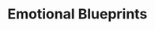 # Emotional Blueprints

<div>

<figure><img src="../../../.gitbook/assets/landscape_technical_drawing_atlas_of_different_human_e_0.jpg" alt=""><figcaption></figcaption></figure>

 

<figure><img src="../../../.gitbook/assets/landscape_technical_drawing_atlas_of_different_human_e_10 5.jpg" alt=""><figcaption></figcaption></figure>

 

<figure><img src="../../../.gitbook/assets/landscape_technical_drawing_atlas_of_different_human_e_10 3.jpg" alt=""><figcaption></figcaption></figure>

 

<figure><img src="../../../.gitbook/assets/landscape_technical_drawing_atlas_of_different_human_e_10 2.jpg" alt=""><figcaption></figcaption></figure>

 

<figure><img src="../../../.gitbook/assets/landscape_technical_drawing_atlas_of_different_human_e_00.jpg" alt=""><figcaption></figcaption></figure>

 

<figure><img src="../../../.gitbook/assets/landscape_technical_drawing_atlas_of_different_human_e_1.jpg" alt=""><figcaption></figcaption></figure>

 

<figure><img src="../../../.gitbook/assets/landscape_technical_drawing_atlas_of_different_human_e_2.jpg" alt=""><figcaption></figcaption></figure>

 

<figure><img src="../../../.gitbook/assets/landscape_technical_drawing_atlas_of_different_human_e_3_2bd.jpg" alt=""><figcaption></figcaption></figure>

</div>

<div>

<figure><img src="../../../.gitbook/assets/landscape_technical_drawing_atlas_of_different_human_e_10.jpg" alt=""><figcaption></figcaption></figure>

 

<figure><img src="../../../.gitbook/assets/landscape_technical_drawing_atlas_of_different_human_e_30 2.jpg" alt=""><figcaption></figcaption></figure>

 

<figure><img src="../../../.gitbook/assets/landscape_technical_drawing_atlas_representing_differe_10 9.jpg" alt=""><figcaption></figcaption></figure>

 

<figure><img src="../../../.gitbook/assets/landscape_technical_drawing_atlas_representing_differe_10 7.jpg" alt=""><figcaption></figcaption></figure>

 

<figure><img src="../../../.gitbook/assets/landscape_technical_drawing_atlas_representing_differe_10 6.jpg" alt=""><figcaption></figcaption></figure>

 

<figure><img src="../../../.gitbook/assets/landscape_technical_drawing_atlas_representing_differe_00 7.jpg" alt=""><figcaption></figcaption></figure>

 

<figure><img src="../../../.gitbook/assets/landscape_technical_drawing_atlas_representing_differe_00 6.jpg" alt=""><figcaption></figcaption></figure>

 

<figure><img src="../../../.gitbook/assets/landscape_technical_drawing_atlas_representing_differe_10 10.jpg" alt=""><figcaption></figcaption></figure>

</div>

<div>

<figure><img src="../../../.gitbook/assets/landscape_technical_drawing_atlas_representing_differe_10 50.jpg" alt=""><figcaption></figcaption></figure>

 

<figure><img src="../../../.gitbook/assets/landscape_technical_drawing_atlas_representing_differe_10.jpg" alt=""><figcaption></figcaption></figure>

 

<figure><img src="../../../.gitbook/assets/landscape_technical_drawing_atlas_representing_differe_20 2.jpg" alt=""><figcaption></figcaption></figure>

 

<figure><img src="../../../.gitbook/assets/landscape_technical_drawing_atlas_representing_differe_20 6.jpg" alt=""><figcaption></figcaption></figure>

 

<figure><img src="../../../.gitbook/assets/landscape_technical_drawing_atlas_representing_differe_20 10.jpg" alt=""><figcaption></figcaption></figure>

 

<figure><img src="../../../.gitbook/assets/landscape_technical_drawing_atlas_representing_differe_20 12.jpg" alt=""><figcaption></figcaption></figure>

 

<figure><img src="../../../.gitbook/assets/landscape_technical_drawing_atlas_representing_differe_20 13.jpg" alt=""><figcaption></figcaption></figure>

 

<figure><img src="../../../.gitbook/assets/landscape_technical_drawing_atlas_representing_differe_20 15.jpg" alt=""><figcaption></figcaption></figure>

</div>

<div>

<figure><img src="../../../.gitbook/assets/landscape_technical_drawing_atlas_representing_differe_30 8.jpg" alt=""><figcaption></figcaption></figure>

 

<figure><img src="../../../.gitbook/assets/landscape_technical_drawing_atlas_representing_differe_30 11.jpg" alt=""><figcaption></figcaption></figure>

 

<figure><img src="../../../.gitbook/assets/landscape_technical_drawing_atlas_representing_differe_30.jpg" alt=""><figcaption></figcaption></figure>

 

<figure><img src="../../../.gitbook/assets/landscape_technical_drawing_celestial_map_representing_0.jpg" alt=""><figcaption></figcaption></figure>

 

<figure><img src="../../../.gitbook/assets/landscape_technical_drawing_celestial_map_representing_00.jpg" alt=""><figcaption></figcaption></figure>

 

<figure><img src="../../../.gitbook/assets/landscape_technical_drawing_celestial_map_representing_2.jpg" alt=""><figcaption></figcaption></figure>

 

<figure><img src="../../../.gitbook/assets/landscape_technical_drawing_celestial_map_representing_10.jpg" alt=""><figcaption></figcaption></figure>

 

<figure><img src="../../../.gitbook/assets/landscape_technical_drawing_physical_atlas_of_differen_3.jpg" alt=""><figcaption></figcaption></figure>

</div>

<figure><img src="../../../.gitbook/assets/Scientific_Illustration_landscape_map_of_human_emotion_0.jpg" alt=""><figcaption></figcaption></figure>
